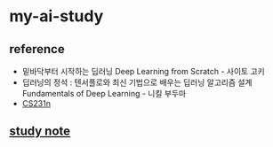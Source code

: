 # my-ai-study

## reference
* 밑바닥부터 시작하는 딥러닝 Deep Learning from Scratch - 사이토 고키
* 딥러닝의 정석 : 텐서플로와 최신 기법으로 배우는 딥러닝 알고리즘 설계 Fundamentals of Deep Learning - 니킬 부두마
* [CS231n](http://cs231n.stanford.edu/2017/syllabus.html)

## [study note](https://github.com/hy-kiera/my-ai-study/wiki)
